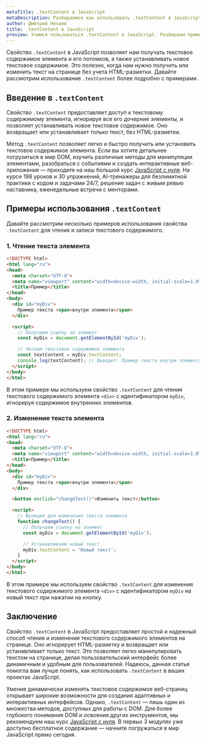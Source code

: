 ```yaml
---
metaTitle: .textContent в JavaScript
metaDescription: Разбираемся как использовать .textContent в JavaScript
author: Дмитрий Нечаев
title: .textContent в JavaScript
preview: Учимся пользоваться .textContent в JavaScript. Разбираем примеры использования
---
```


Свойство `.textContent` в JavaScript позволяет нам получать текстовое содержимое элемента и его потомков, а также устанавливать новое текстовое содержимое. Это полезно, когда нам нужно получить или изменить текст на странице без учета HTML-разметки. Давайте рассмотрим использование `.textContent` более подробно с примерами.

## Введение в `.textContent`

Свойство `.textContent` предоставляет доступ к текстовому содержимому элемента, игнорируя все его дочерние элементы, и позволяет устанавливать новое текстовое содержимое. Оно возвращает или устанавливает только текст, без HTML-разметки.

Метод `.textContent` позволяет легко и быстро получить или установить текстовое содержимое элемента. Если вы хотите детальнее погрузиться в мир DOM, изучить различные методы для манипуляции элементами, разобраться с событиями и создать интерактивные веб-приложения — приходите на наш большой курс [JavaScript с нуля](https://purpleschool.ru/course/javascript-basics?utm_source=knowledgebase&utm_medium=text&utm_campaign=textContent-v-javascript). На курсе 198 уроков и 30 упражнений, AI-тренажеры для безлимитной практики с кодом и задачами 24/7, решение задач с живым ревью наставника, еженедельные встречи с менторами.

## Примеры использования `.textContent`

Давайте рассмотрим несколько примеров использования свойства `.textContent` для чтения и записи текстового содержимого.

### 1. Чтение текста элемента

```html
<!DOCTYPE html>
<html lang="ru">
<head>
  <meta charset="UTF-8">
  <meta name="viewport" content="width=device-width, initial-scale=1.0">
  <title>Пример</title>
</head>
<body>
  <div id="myDiv">
    Пример текста <span>внутри элемента</span>
  </div>

  <script>
    // Получаем ссылку на элемент
    const myDiv = document.getElementById('myDiv');

    // Читаем текстовое содержимое элемента
    const textContent = myDiv.textContent;
    console.log(textContent); // Выведет: Пример текста внутри элемента
  </script>
</body>
</html>

```

В этом примере мы используем свойство `.textContent` для чтения текстового содержимого элемента `<div>` с идентификатором `myDiv`, игнорируя содержимое внутренних элементов.

### 2. Изменение текста элемента

```html
<!DOCTYPE html>
<html lang="ru">
<head>
  <meta charset="UTF-8">
  <meta name="viewport" content="width=device-width, initial-scale=1.0">
  <title>Пример</title>
</head>
<body>
  <div id="myDiv">
    Пример текста <span>внутри элемента</span>
  </div>

  <button onclick="changeText()">Изменить текст</button>

  <script>
    // Функция для изменения текста элемента
    function changeText() {
      // Получаем ссылку на элемент
      const myDiv = document.getElementById('myDiv');

      // Устанавливаем новый текст
      myDiv.textContent = 'Новый текст';
    }
  </script>
</body>
</html>

```

В этом примере мы используем свойство `.textContent` для изменения текстового содержимого элемента `<div>` с идентификатором `myDiv` на новый текст при нажатии на кнопку.

## Заключение

Свойство `.textContent` в JavaScript предоставляет простой и надежный способ чтения и изменения текстового содержимого элементов на странице. Оно игнорирует HTML-разметку и возвращает или устанавливает только текст. Это позволяет легко манипулировать текстом на странице, делая пользовательский интерфейс более динамичным и удобным для пользователей. Надеюсь, данная статья помогла вам лучше понять, как использовать `.textContent` в ваших проектах JavaScript.

Умение динамически изменять текстовое содержимое веб-страниц открывает широкие возможности для создания адаптивных и интерактивных интерфейсов. Однако, `.textContent` — лишь один из множества методов, доступных для работы с DOM. Для более глубокого понимания DOM и освоения других инструментов, мы рекомендуем наш курс [JavaScript с нуля](https://purpleschool.ru/course/javascript-basics?utm_source=knowledgebase&utm_medium=text&utm_campaign=textContent-v-javascript). В первых 3 модулях уже доступно бесплатное содержание — начните погружаться в мир JavaScript прямо сегодня.
